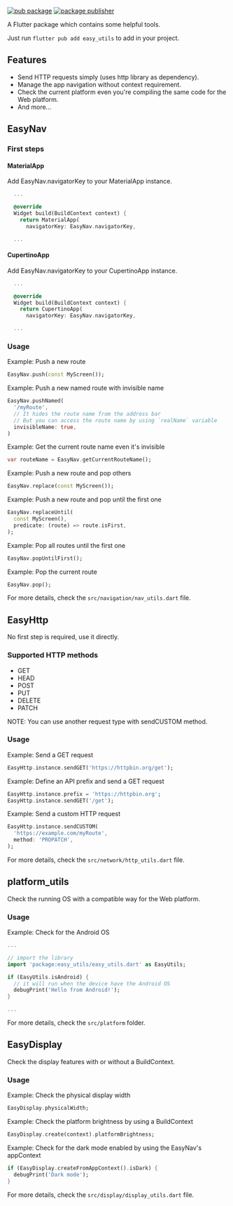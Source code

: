 [![pub package](https://img.shields.io/pub/v/easy_utils.svg)](https://pub.dev/packages/easy_utils)
[![package publisher](https://img.shields.io/pub/publisher/easy_utils.svg)](https://pub.dev/packages/easy_utils/publisher)

A Flutter package which contains some helpful tools.

Just run `flutter pub add easy_utils` to add in your project.

## Features
- Send HTTP requests simply (uses http library as dependency).
- Manage the app navigation without context requirement.
- Check the current platform even you're compiling the same code for the Web platform.
- And more...

## EasyNav

### First steps

#### MaterialApp

Add EasyNav.navigatorKey to your MaterialApp instance.

```dart
  ...

  @override
  Widget build(BuildContext context) {
    return MaterialApp(
      navigatorKey: EasyNav.navigatorKey,

  ...
```

#### CupertinoApp

Add EasyNav.navigatorKey to your CupertinoApp instance.

```dart
  ...

  @override
  Widget build(BuildContext context) {
    return CupertinoApp(
      navigatorKey: EasyNav.navigatorKey,

  ...
```

### Usage

Example: Push a new route

```dart
EasyNav.push(const MyScreen());
```

Example: Push a new named route with invisible name
```dart
EasyNav.pushNamed(
  '/myRoute',
  // It hides the route name from the address bar
  // But you can access the route name by using `realName` variable
  invisibleName: true,
)
```

Example: Get the current route name even it's invisible
```dart
var routeName = EasyNav.getCurrentRouteName();
```

Example: Push a new route and pop others

```dart
EasyNav.replace(const MyScreen());
```

Example: Push a new route and pop until the first one

```dart
EasyNav.replaceUntil(
  const MyScreen(),
  predicate: (route) => route.isFirst,
);
```

Example: Pop all routes until the first one

```dart
EasyNav.popUntilFirst();
```

Example: Pop the current route

```dart
EasyNav.pop();
```

For more details, check the `src/navigation/nav_utils.dart` file.

## EasyHttp

No first step is required, use it directly.

### Supported HTTP methods

- GET
- HEAD
- POST
- PUT
- DELETE
- PATCH

NOTE: You can use another request type with sendCUSTOM method.

### Usage

Example: Send a GET request

```dart
EasyHttp.instance.sendGET('https://httpbin.org/get');
```

Example: Define an API prefix and send a GET request

```dart
EasyHttp.instance.prefix = 'https://httpbin.org';
EasyHttp.instance.sendGET('/get');
```

Example: Send a custom HTTP request

```dart
EasyHttp.instance.sendCUSTOM(
  'https://example.com/myRoute',
  method: 'PROPATCH',
);
```

For more details, check the `src/network/http_utils.dart` file.

## platform_utils

Check the running OS with a compatible way for the Web platform.

### Usage

Example: Check for the Android OS

```dart
...

// import the library
import 'package:easy_utils/easy_utils.dart' as EasyUtils;

if (EasyUtils.isAndroid) {
  // it will run when the device have the Android OS
  debugPrint('Hello from Android!');
}

...
```

For more details, check the `src/platform` folder.

## EasyDisplay

Check the display features with or without a BuildContext.

### Usage

Example: Check the physical display width

```dart
EasyDisplay.physicalWidth;
```

Example: Check the platform brightness by using a BuildContext

```dart
EasyDisplay.create(context).platformBrightness;
```

Example: Check for the dark mode enabled by using the EasyNav's appContext

```dart
if (EasyDisplay.createFromAppContext().isDark) {
  debugPrint('Dark mode');
}
```

For more details, check the `src/display/display_utils.dart` file.
